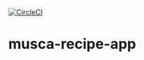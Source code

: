 [![CircleCI](https://circleci.com/gh/muscaestar/musca-recipe-app.svg?style=svg)](https://circleci.com/gh/muscaestar/musca-recipe-app)
# musca-recipe-app
